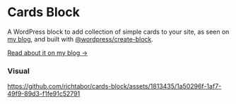 # Cards Block

A WordPress block to add collection of simple cards to your site, as seen on [my blog](https://rich.blog), and built with [@wordpress/create-block](https://developer.wordpress.org/block-editor/reference-guides/packages/packages-create-block/). 

[Read about it on my blog →]([url](https://rich.blog/cards-block/))

### Visual
https://github.com/richtabor/cards-block/assets/1813435/1a50296f-1af7-49f9-89d3-f1fe91c52791
